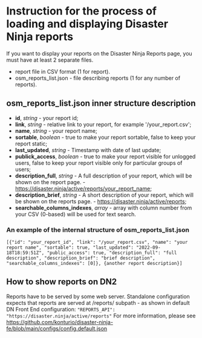 # Instruction for the process of loading and displaying Disaster Ninja reports

If you want to display your reports on the Disaster Ninja Reports page, you must have at least 2 separate files.
- report file in CSV format (1 for report).
- osm_reports_list.json - file describing reports (1 for any number of reports).

## osm_reports_list.json inner structure description

- **id**, *string* - your report id;
- **link**, *string* - relative link to your report, for example '/your_report.csv';
- **name**, *string* - your report name;
- **sortable**, *boolean* - true to make your report sortable, false to keep your report static;
- **last_updated**, *string* - Timestamp with date of last update;
- **publick_access**, *boolean* - true to make your report visible for unlogged users, false to keep your report visible only for particular groups of users;
- **description_full**, *string* - A full description of your report, which will be shown on the report page. - https://disaster.ninja/active/reports/your_report_name;
- **description_brief**, *string* - A short description of your report, which will be shown on the reports page. - https://disaster.ninja/active/reports;
- **searchable_columns_indexes**, *array* - array with column number from your CSV (0-based) will be used for text search.

### An example of the internal structure of osm_reports_list.json

`[{"id": "your_report_id",
  "link": "/your_report.csv",
  "name": "your report name",
  "sortable": true,
  "last_updated": "2022-09-18T18:59:51Z",
  "public_access": true,
  "description_full": "full description",
  "description_brief": "brief description",
  "searchable_columns_indexes": [0]},
  {another report description}]`

## How to show reports on DN2

Reports have to be served by some web server. 
Standalone configuration expects that reports are served at /reports/ subpath - as shown in default DN Front End configuration:
`"REPORTS_API": "https://disaster.ninja/active/reports"`
For more information, please see https://github.com/konturio/disaster-ninja-fe/blob/main/configs/config.default.json
